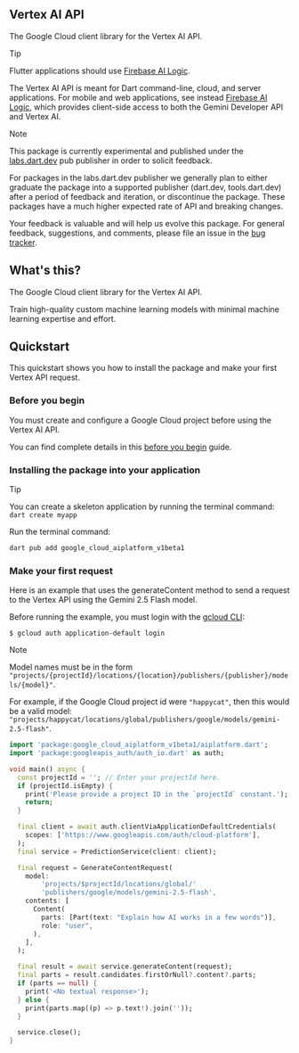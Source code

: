 ## Vertex AI API

The Google Cloud client library for the Vertex AI API.

<!-- Code generated by sidekick. DO NOT EDIT. -->

> [!TIP]
> Flutter applications should use
> [Firebase AI Logic](https://firebase.google.com/products/firebase-ai-logic).
>
> The Vertex AI API is meant for Dart command-line, cloud, and server applications.
> For mobile and web applications, see instead
> [Firebase AI Logic](https://firebase.google.com/products/firebase-ai-logic), which provides
> client-side access to both the Gemini Developer API and Vertex AI.

> [!NOTE]
> This package is currently experimental and published under the
> [labs.dart.dev](https://dart.dev/dart-team-packages) pub publisher in order
> to solicit feedback.
>
> For packages in the labs.dart.dev publisher we generally plan to either
> graduate the package into a supported publisher (dart.dev, tools.dart.dev)
> after a period of feedback and iteration, or discontinue the package.
> These packages have a much higher expected rate of API and breaking changes.
>
> Your feedback is valuable and will help us evolve this package. For general
> feedback, suggestions, and comments, please file an issue in the
> [bug tracker](https://github.com/googleapis/google-cloud-dart/issues).

## What's this?

The Google Cloud client library for the Vertex AI API.

Train high-quality custom machine learning models with minimal machine
learning expertise and effort.

## Quickstart

This quickstart shows you how to install the package and make your first
Vertex API request.

### Before you begin

You must create and configure a Google Cloud project before using the Vertex
AI API.

You can find complete details in this
[before you begin](https://cloud.google.com/vertex-ai/docs/start/client-libraries#before_you_begin)
guide.

### Installing the package into your application

> [!TIP]
> You can create a skeleton application by running the terminal command: `dart create myapp`

Run the terminal command:

```sh
dart pub add google_cloud_aiplatform_v1beta1
```

### Make your first request

Here is an example that uses the generateContent method to send a request to
the Vertex API using the Gemini 2.5 Flash model.

Before running the example, you must login with the
[gcloud CLI](https://cloud.google.com/sdk/gcloud):

```shell
$ gcloud auth application-default login
```

> [!NOTE]
>
> Model names must be in the form
> `"projects/{projectId}/locations/{location}/publishers/{publisher}/models/{model}"`.
>
> For example, if the Google Cloud project id were `"happycat"`, then this would
> be a valid model:
> `"projects/happycat/locations/global/publishers/google/models/gemini-2.5-flash"`.

```dart
import 'package:google_cloud_aiplatform_v1beta1/aiplatform.dart';
import 'package:googleapis_auth/auth_io.dart' as auth;

void main() async {
  const projectId = ''; // Enter your projectId here.
  if (projectId.isEmpty) {
    print('Please provide a project ID in the `projectId` constant.');
    return;
  }

  final client = await auth.clientViaApplicationDefaultCredentials(
    scopes: ['https://www.googleapis.com/auth/cloud-platform'],
  );
  final service = PredictionService(client: client);

  final request = GenerateContentRequest(
    model:
        'projects/$projectId/locations/global/'
        'publishers/google/models/gemini-2.5-flash',
    contents: [
      Content(
        parts: [Part(text: "Explain how AI works in a few words")],
        role: "user",
      ),
    ],
  );

  final result = await service.generateContent(request);
  final parts = result.candidates.firstOrNull?.content?.parts;
  if (parts == null) {
    print('<No textual response>');
  } else {
    print(parts.map((p) => p.text!).join(''));
  }

  service.close();
}
```
